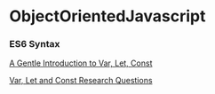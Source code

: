 # ObjectOrientedJavascript

### ES6 Syntax

[A Gentle Introduction to Var, Let, Const](https://dev.to/sarah_chima/var-let-and-const--whats-the-difference-69e)

[Var, Let and Const Research Questions](https://github.com/jniziol/ObjectOrientedJavascript/blob/master/var-let-const-questions.md)
